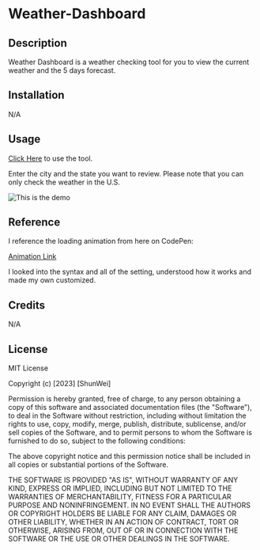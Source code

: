 # Weather-Dashboard

## Description

Weather Dashboard is a weather checking tool for you to view the current weather and the 5 days forecast.<br>

## Installation

N/A

## Usage

[Click Here](https://diff30140556.github.io/Weather-Dashboard/) to use the tool.<br>

Enter the city and the state you want to review. Please note that you can only check the weather in the U.S.<br>
    
![This is the demo](https://i.imgur.com/UTtracb.png)

## Reference
I reference the loading animation from here on CodePen: <br>

[Animation Link](https://codepen.io/kingfisher13/pen/vKXwNN?editors=1100)

I looked into the syntax and all of the setting, understood how it works and made my own customized.

## Credits

N/A

## License

MIT License

Copyright (c) [2023] [ShunWei]

Permission is hereby granted, free of charge, to any person obtaining a copy
of this software and associated documentation files (the "Software"), to deal
in the Software without restriction, including without limitation the rights
to use, copy, modify, merge, publish, distribute, sublicense, and/or sell
copies of the Software, and to permit persons to whom the Software is
furnished to do so, subject to the following conditions:

The above copyright notice and this permission notice shall be included in all
copies or substantial portions of the Software.

THE SOFTWARE IS PROVIDED "AS IS", WITHOUT WARRANTY OF ANY KIND, EXPRESS OR
IMPLIED, INCLUDING BUT NOT LIMITED TO THE WARRANTIES OF MERCHANTABILITY,
FITNESS FOR A PARTICULAR PURPOSE AND NONINFRINGEMENT. IN NO EVENT SHALL THE
AUTHORS OR COPYRIGHT HOLDERS BE LIABLE FOR ANY CLAIM, DAMAGES OR OTHER
LIABILITY, WHETHER IN AN ACTION OF CONTRACT, TORT OR OTHERWISE, ARISING FROM,
OUT OF OR IN CONNECTION WITH THE SOFTWARE OR THE USE OR OTHER DEALINGS IN THE
SOFTWARE.

